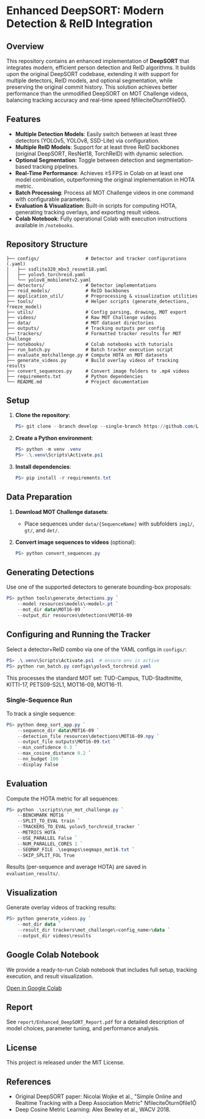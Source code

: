 # Enhanced DeepSORT: Modern Detection & ReID Integration

## Overview

This repository contains an enhanced implementation of **DeepSORT** that integrates modern, efficient person detection and ReID algorithms. It builds upon the original DeepSORT codebase, extending it with support for multiple detectors, ReID models, and optional segmentation, while preserving the original commit history. This solution achieves better performance than the unmodified DeepSORT on MOT Challenge videos, balancing tracking accuracy and real-time speed fileciteturn0file0.

## Features

* **Multiple Detection Models**: Easily switch between at least three detectors (YOLOv5, YOLOv8, SSD-Lite) via configuration.
* **Multiple ReID Models**: Support for at least three ReID backbones (original DeepSORT, ResNet18, TorchReID) with dynamic selection.
* **Optional Segmentation**: Toggle between detection and segmentation-based tracking pipelines.
* **Real-Time Performance**: Achieves ≥5 FPS in Colab on at least one model combination, outperforming the original implementation in HOTA metric.
* **Batch Processing**: Process all MOT Challenge videos in one command with configurable parameters.
* **Evaluation & Visualization**: Built-in scripts for computing HOTA, generating tracking overlays, and exporting result videos.
* **Colab Notebook**: Fully operational Colab with execution instructions available in `/notebooks`.

## Repository Structure

```text
├── configs/                 # Detector and tracker configurations (.yaml)
│   ├── ssdlite320_mbv3_resnet18.yaml
│   ├── yolov5_torchreid.yaml
│   └── yolov8_mobilenetv2.yaml
├── detectors/               # Detector implementations
├── reid_models/             # ReID backbones
├── application_util/        # Preprocessing & visualization utilities
├── tools/                   # Helper scripts (generate_detections, freeze_model)
├── utils/                   # Config parsing, drawing, MOT export
├── videos/                  # Raw MOT Challenge videos
├── data/                    # MOT dataset directories
├── outputs/                 # Tracking outputs per config
├── trackers/                # Formatted tracker results for MOT Challenge
├── notebooks/               # Colab notebooks with tutorials
├── run_batch.py             # Batch tracker execution script
├── evaluate_motchallenge.py # Compute HOTA on MOT datasets
├── generate_videos.py       # Build overlay videos of tracking results
├── convert_sequences.py     # Convert image folders to .mp4 videos
├── requirements.txt         # Python dependencies
└── README.md                # Project documentation
```

## Setup

1. **Clone the repository**:

   ```powershell
   PS> git clone --branch develop --single-branch https://github.com/LeinMS/deep_sort.git
   ```
2. **Create a Python environment**:

   ```powershell
   PS> python -m venv .venv
   PS> .\.venv\Scripts\Activate.ps1
   ```
3. **Install dependencies**:

   ```powershell
   PS> pip install -r requirements.txt
   ```

## Data Preparation

1. **Download MOT Challenge datasets**:

   * Place sequences under `data/{SequenceName}` with subfolders `img1/`, `gt/`, and `det/`.
2. **Convert image sequences to videos** (optional):

   ```powershell
   PS> python convert_sequences.py
   ```

## Generating Detections

Use one of the supported detectors to generate bounding-box proposals:

```powershell
PS> python tools\generate_detections.py `
    --model resources\models\<model>.pt `
    --mot_dir data\MOT16-09 `
    --output_dir resources\detections\MOT16-09
```

## Configuring and Running the Tracker

Select a detector+ReID combo via one of the YAML configs in `configs/`:

```powershell
PS> .\.venv\Scripts\Activate.ps1  # ensure env is active
PS> python run_batch.py configs\yolov5_torchreid.yaml
```

This processes the standard MOT set: TUD-Campus, TUD-Stadtmitte, KITTI-17, PETS09-S2L1, MOT16-09, MOT16-11.

### Single-Sequence Run

To track a single sequence:

```powershell
PS> python deep_sort_app.py `
    --sequence_dir data\MOT16-09 `
    --detection_file resources\detections\MOT16-09.npy `
    --output_file outputs\MOT16-09.txt `
    --min_confidence 0.3 `
    --max_cosine_distance 0.2 `
    --nn_budget 100 `
    --display False
```

## Evaluation

Compute the HOTA metric for all sequences:

```powershell
PS> python .\scripts\run_mot_challenge.py `
    --BENCHMARK MOT16 `
    --SPLIT_TO_EVAL train `
    --TRACKERS_TO_EVAL yolov5_torchreid_tracker `
    --METRICS HOTA `
    --USE_PARALLEL False `
    --NUM_PARALLEL_CORES 1 `
    --SEQMAP_FILE .\seqmaps\seqmaps_mot16.txt `
    --SKIP_SPLIT_FOL True
```

Results (per-sequence and average HOTA) are saved in `evaluation_results/`.

## Visualization

Generate overlay videos of tracking results:

```powershell
PS> python generate_videos.py `
    --mot_dir data `
    --result_dir trackers\mot_challenge\<config_name>\data `
    --output_dir videos\results
```

## Google Colab Notebook

We provide a ready-to-run Colab notebook that includes full setup, tracking execution, and result visualization.

[Open in Google Colab](https://github.com/LeinMS/deep_sort/blob/develop/_new_deepsort.ipynb)


## Report

See `report/Enhanced_DeepSORT_Report.pdf` for a detailed description of model choices, parameter tuning, and performance analysis.

## License

This project is released under the MIT License.

## References

* Original DeepSORT paper: Nicolai Wojke et al., "Simple Online and Realtime Tracking with a Deep Association Metric" fileciteturn0file1
* Deep Cosine Metric Learning: Alex Bewley et al., WACV 2018.

